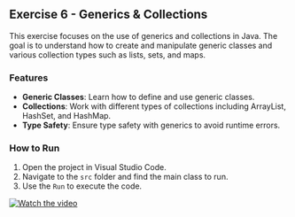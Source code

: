 ## Exercise 6 - Generics & Collections

This exercise focuses on the use of generics and collections in Java. The goal is to understand how to create and manipulate generic classes and various collection types such as lists, sets, and maps.

### Features

- **Generic Classes**: Learn how to define and use generic classes.
- **Collections**: Work with different types of collections including ArrayList, HashSet, and HashMap.
- **Type Safety**: Ensure type safety with generics to avoid runtime errors.

### How to Run

1. Open the project in Visual Studio Code.
2. Navigate to the `src` folder and find the main class to run.
3. Use the `Run` to execute the code.

[![Watch the video](https://img.youtube.com/vi/kOuFbhp_K7M/0.jpg)](https://youtu.be/kOuFbhp_K7M)


